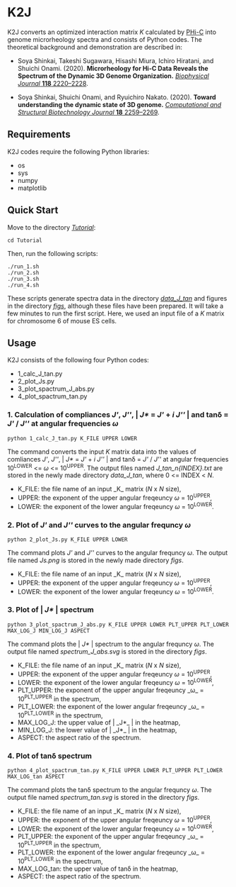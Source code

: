 # K2J

K2J converts an optimized interaction matrix _K_ calculated by [PHi-C](https://github.com/soyashinkai/PHi-C) into genome microrheology spectra and consists of Python codes.
The theoretical background and demonstration are described in:

-   Soya Shinkai, Takeshi Sugawara, Hisashi Miura, Ichiro Hiratani, and Shuichi Onami. (2020). **Microrheology for Hi-C Data Reveals the Spectrum of the Dynamic 3D Genome Organization.** [_Biophysical Journal_ **118** 2220–2228](https://doi.org/10.1016/j.bpj.2020.02.020).

-   Soya Shinkai, Shuichi Onami, and Ryuichiro Nakato. (2020). **Toward understanding the dynamic state of 3D genome.** [_Computational and Structural Biotechnology Journal_ **18** 2259–2269](https://doi.org/10.1016/j.csbj.2020.08.014).

## Requirements

K2J codes require the following Python libraries:

-   os
-   sys
-   numpy
-   matplotlib

## Quick Start

Move to the directory [_Tutorial_](/Tutorial):

    cd Tutorial

Then, run the following scripts:

    ./run_1.sh
    ./run_2.sh
    ./run_3.sh
    ./run_4.sh

These scripts generate spectra data in the directory [_data_J_tan_](/Tutorial/data_J_tan) and figures in the directory [_figs_](/Tutorial/figs), although these files have been prepared.
It will take a few minutes to run the first script.
Here, we used an input file of a _K_ matrix for chromosome 6 of mouse ES cells.

## Usage

K2J consists of the following four Python codes:

-   1_calc_J_tan.py
-   2_plot_Js.py
-   3_plot_spactrum_J_abs.py
-   4_plot_spactrum_tan.py

### 1. Calculation of compliances _J'_, _J''_, | _J\*_ = _J'_ + _i J''_ | and tanδ = _J'_ / _J''_ at angular frequencies _ω_

    python 1_calc_J_tan.py K_FILE UPPER LOWER

The command converts the input _K_ matrix data into the values of comliances _J'_, _J''_, | _J\*_ = _J'_ + _i J''_ | and tanδ = _J'_ / _J''_ at angular frequencies 10<sup>LOWER</sup> &lt;= _ω_ &lt;= 10<sup>UPPER</sup>.
The output files named _J_tan_n{INDEX}.txt_ are stored in the newly made directory _data_J_tan_, where 0 &lt;= INDEX &lt; _N_.

-   K_FILE: the file name of an input \_K_ matrix (_N_ x _N_ size),
-   UPPER: the exponent of the upper angular freqeuncy _ω_ = 10<sup>UPPER</sup>,
-   LOWER: the exponent of the lower angular freqeuncy _ω_ = 10<sup>LOWER</sup>.

### 2. Plot of _J'_ and _J''_ curves to the angular frequncy _ω_

    python 2_plot_Js.py K_FILE UPPER LOWER

The command plots _J'_ and _J''_ curves to the angular frequncy _ω_.
The output file named _Js.png_ is stored in the newly made directory _figs_.

-   K_FILE: the file name of an input \_K_ matrix (_N_ x _N_ size),
-   UPPER: the exponent of the upper angular freqeuncy _ω_ = 10<sup>UPPER</sup>,
-   LOWER: the exponent of the lower angular freqeuncy _ω_ = 10<sup>LOWER</sup>.

### 3. Plot of | _J\*_ | spectrum

    python 3_plot_spactrum_J_abs.py K_FILE UPPER LOWER PLT_UPPER PLT_LOWER MAX_LOG_J MIN_LOG_J ASPECT

The command plots the | _J\*_ | spectrum to the angular frequncy _ω_.
The output file named _spectrum_J_abs.svg_ is stored in the directory _figs_.

-   K_FILE: the file name of an input \_K_ matrix (_N_ x _N_ size),
-   UPPER: the exponent of the upper angular freqeuncy _ω_ = 10<sup>UPPER</sup>,
-   LOWER: the exponent of the lower angular freqeuncy _ω_ = 10<sup>LOWER</sup>,
-   PLT_UPPER: the exponent of the upper angular freqeuncy _ω\_ = 10<sup>PLT_UPPER</sup> in the spectrum,
-   PLT_LOWER: the exponent of the lower angular freqeuncy _ω\_ = 10<sup>PLT_LOWER</sup> in the spectrum,
-   MAX_LOG_J: the upper value of | \_J\*_ | in the heatmap,
-   MIN_LOG_J: the lower value of | \_J\*_ | in the heatmap,
-   ASPECT: the aspect ratio of the spectrum.

### 4. Plot of tanδ spectrum

    python 4_plot_spactrum_tan.py K_FILE UPPER LOWER PLT_UPPER PLT_LOWER MAX_LOG_tan ASPECT

The command plots the tanδ spectrum to the angular frequncy _ω_.
The output file named _spectrum_tan.svg_ is stored in the directory _figs_.

-   K_FILE: the file name of an input \_K_ matrix (_N_ x _N_ size),
-   UPPER: the exponent of the upper angular freqeuncy _ω_ = 10<sup>UPPER</sup>,
-   LOWER: the exponent of the lower angular freqeuncy _ω_ = 10<sup>LOWER</sup>,
-   PLT_UPPER: the exponent of the upper angular freqeuncy _ω\_ = 10<sup>PLT_UPPER</sup> in the spectrum,
-   PLT_LOWER: the exponent of the lower angular freqeuncy _ω\_ = 10<sup>PLT_LOWER</sup> in the spectrum,
-   MAX_LOG_tan: the upper value of tanδ in the heatmap,
-   ASPECT: the aspect ratio of the spectrum.
